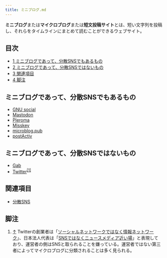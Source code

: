 ```yaml
---
title: ミニブログ.md
---
```

<div>

**ミニブログ**または**マイクロブログ**または**短文投稿サイト**とは、短い文字列を投稿し、それらをタイムラインにまとめて読むことができるウェブサイト。

<div>

<div lang="ja" dir="ltr">

## 目次

</div>

-   [1 ミニブログであって、分散SNSでもあるもの](#.E3.83.9F.E3.83.8B.E3.83.96.E3.83.AD.E3.82.B0.E3.81.A7.E3.81.82.E3.81.A3.E3.81.A6.E3.80.81.E5.88.86.E6.95.A3SNS.E3.81.A7.E3.82.82.E3.81.82.E3.82.8B.E3.82.82.E3.81.AE)
-   [2 ミニブログであって、分散SNSではないもの](#.E3.83.9F.E3.83.8B.E3.83.96.E3.83.AD.E3.82.B0.E3.81.A7.E3.81.82.E3.81.A3.E3.81.A6.E3.80.81.E5.88.86.E6.95.A3SNS.E3.81.A7.E3.81.AF.E3.81.AA.E3.81.84.E3.82.82.E3.81.AE)
-   [3 関連項目](#.E9.96.A2.E9.80.A3.E9.A0.85.E7.9B.AE)
-   [4 脚注](#.E8.84.9A.E6.B3.A8)

</div>

## ミニブログであって、分散SNSでもあるもの

-   [GNU social](/GNU_social "GNU social")
-   [Mastodon](/Mastodon "Mastodon")
-   [Pleroma](/Pleroma "Pleroma")
-   [Misskey](/Misskey "Misskey")
-   [microblog.pub](/Microblog.pub "Microblog.pub")
-   [postActiv](/PostActiv "PostActiv")

## ミニブログであって、分散SNSではないもの

-   [Gab](/Gab "Gab")
-   [Twitter](/Twitter "Twitter")<sup>[\[1\]](#cite_note-1)</sup>

## 関連項目

-   [分散SNS](/%E5%88%86%E6%95%A3SNS "分散SNS")

## 脚注

<div>

1.  [↑](#cite_ref-1) Twitterの創業者は「<a href="https://www.inc.com/issie-lapowsky/ev-williams-twitter-early-years.html" rel="nofollow">ソーシャルネットワークではなく情報ネットワーク</a>」、日本法人代表は「<a href="https://toyokeizai.net/articles/amp/224254?page=3" rel="nofollow">SNSではなくニュースメディア近い場</a>」と表現しており、運営者の側はSNSと取られることを嫌っている。運営者ではない第三者によってマイクロブログに分類されることは多く見られる。

</div>

</div>
